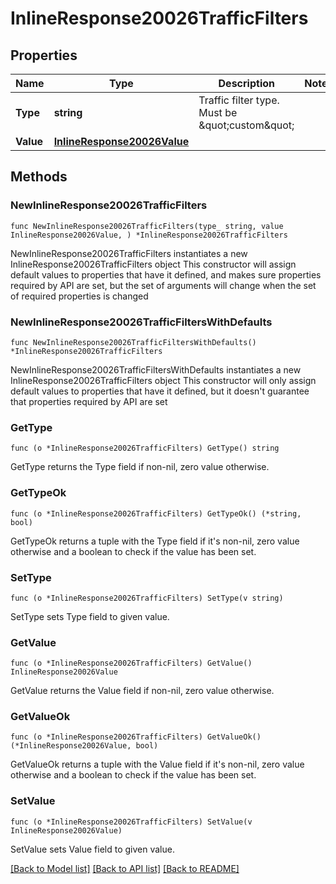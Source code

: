 # InlineResponse20026TrafficFilters

## Properties

Name | Type | Description | Notes
------------ | ------------- | ------------- | -------------
**Type** | **string** | Traffic filter type. Must be \&quot;custom\&quot; | 
**Value** | [**InlineResponse20026Value**](InlineResponse20026Value.md) |  | 

## Methods

### NewInlineResponse20026TrafficFilters

`func NewInlineResponse20026TrafficFilters(type_ string, value InlineResponse20026Value, ) *InlineResponse20026TrafficFilters`

NewInlineResponse20026TrafficFilters instantiates a new InlineResponse20026TrafficFilters object
This constructor will assign default values to properties that have it defined,
and makes sure properties required by API are set, but the set of arguments
will change when the set of required properties is changed

### NewInlineResponse20026TrafficFiltersWithDefaults

`func NewInlineResponse20026TrafficFiltersWithDefaults() *InlineResponse20026TrafficFilters`

NewInlineResponse20026TrafficFiltersWithDefaults instantiates a new InlineResponse20026TrafficFilters object
This constructor will only assign default values to properties that have it defined,
but it doesn't guarantee that properties required by API are set

### GetType

`func (o *InlineResponse20026TrafficFilters) GetType() string`

GetType returns the Type field if non-nil, zero value otherwise.

### GetTypeOk

`func (o *InlineResponse20026TrafficFilters) GetTypeOk() (*string, bool)`

GetTypeOk returns a tuple with the Type field if it's non-nil, zero value otherwise
and a boolean to check if the value has been set.

### SetType

`func (o *InlineResponse20026TrafficFilters) SetType(v string)`

SetType sets Type field to given value.


### GetValue

`func (o *InlineResponse20026TrafficFilters) GetValue() InlineResponse20026Value`

GetValue returns the Value field if non-nil, zero value otherwise.

### GetValueOk

`func (o *InlineResponse20026TrafficFilters) GetValueOk() (*InlineResponse20026Value, bool)`

GetValueOk returns a tuple with the Value field if it's non-nil, zero value otherwise
and a boolean to check if the value has been set.

### SetValue

`func (o *InlineResponse20026TrafficFilters) SetValue(v InlineResponse20026Value)`

SetValue sets Value field to given value.



[[Back to Model list]](../README.md#documentation-for-models) [[Back to API list]](../README.md#documentation-for-api-endpoints) [[Back to README]](../README.md)



